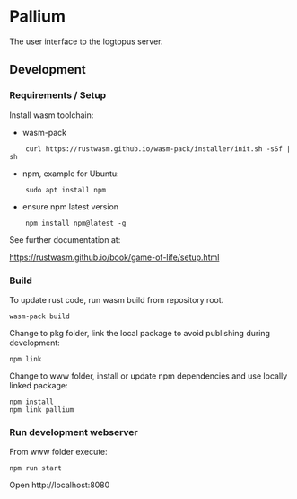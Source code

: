 # Pallium

The user interface to the logtopus server. 

## Development

### Requirements / Setup

Install wasm toolchain:

* wasm-pack
    
```
    curl https://rustwasm.github.io/wasm-pack/installer/init.sh -sSf | sh
```

* npm, example for Ubuntu: 

```
    sudo apt install npm
```

* ensure npm latest version

```
    npm install npm@latest -g
```
      
See further documentation at:

https://rustwasm.github.io/book/game-of-life/setup.html


### Build

To update rust code, run wasm build from repository root.

```
wasm-pack build
```

Change to pkg folder, link the local package to avoid 
publishing during development:

``` 
npm link
```

Change to www folder, 
install or update npm dependencies and use locally 
linked package:

``` 
npm install
npm link pallium
```


### Run development webserver

From www folder execute:

``` 
npm run start
```

Open http://localhost:8080

